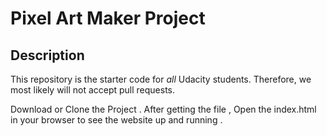 # Pixel Art Maker Project

## Description

This repository is the starter code for _all_ Udacity students. Therefore, we most likely will not accept pull requests.


Download or Clone the Project . After getting the file , Open the index.html in your browser to see the website up and running .
